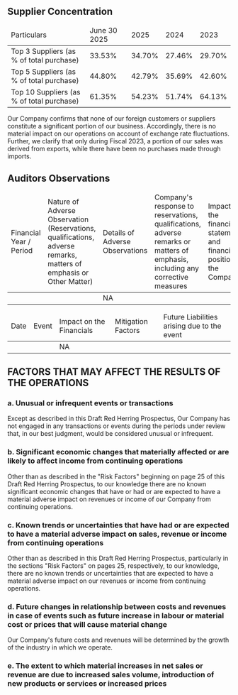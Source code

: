 ## Supplier Concentration

<table><thead><tr><td>Particulars</td><td>June 30 2025</td><td>2025</td><td>2024</td><td>2023</td></tr></thead><tbody><tr><td>Top 3 Suppliers (as % of total purchase)</td><td>33.53%</td><td>34.70%</td><td>27.46%</td><td>29.70%</td></tr><tr><td>Top 5 Suppliers (as % of total purchase)</td><td>44.80%</td><td>42.79%</td><td>35.69%</td><td>42.60%</td></tr><tr><td>Top 10 Suppliers (as % of total purchase)</td><td>61.35%</td><td>54.23%</td><td>51.74%</td><td>64.13%</td></tr></tbody></table>

Our Company confirms that none of our foreign customers or suppliers constitute a significant portion of our business. Accordingly, there is no material impact on our operations on account of exchange rate fluctuations. Further, we clarify that only during Fiscal 2023, a portion of our sales was derived from exports, while there have been no purchases made through imports.

## Auditors Observations

<table><thead><tr><td>Financial Year / Period</td><td>Nature of Adverse Observation (Reservations, qualifications, adverse remarks, matters of emphasis or Other Matter)</td><td>Details of Adverse Observations</td><td>Company's response to reservations, qualifications, adverse remarks or matters of emphasis, including any corrective measures</td><td>Impact on the financial statements and financial position of the Company</td></tr></thead><tbody><tr><td></td><td></td><td>NA</td><td></td><td></td></tr></tbody></table>

<table><thead><tr><td>Date</td><td>Event</td><td>Impact on the Financials</td><td>Mitigation Factors</td><td>Future Liabilities arising due to the event</td></tr></thead><tbody><tr><td></td><td></td><td>NA</td><td></td><td></td></tr></tbody></table>

## FACTORS THAT MAY AFFECT THE RESULTS OF THE OPERATIONS

### a. Unusual or infrequent events or transactions

Except as described in this Draft Red Herring Prospectus, Our Company has not engaged in any transactions or events during the periods under review that, in our best judgment, would be considered unusual or infrequent.

### b. Significant economic changes that materially affected or are likely to affect income from continuing operations

Other than as described in the "Risk Factors" beginning on page 25 of this Draft Red Herring Prospectus, to our knowledge there are no known significant economic changes that have or had or are expected to have a material adverse impact on revenues or income of our Company from continuing operations.

### c. Known trends or uncertainties that have had or are expected to have a material adverse impact on sales, revenue or income from continuing operations

Other than as described in this Draft Red Herring Prospectus, particularly in the sections "Risk Factors" on pages 25, respectively, to our knowledge, there are no known trends or uncertainties that are expected to have a material adverse impact on our revenues or income from continuing operations.

### d. Future changes in relationship between costs and revenues in case of events such as future increase in labour or material cost or prices that will cause material change

Our Company's future costs and revenues will be determined by the growth of the industry in which we operate.

### e. The extent to which material increases in net sales or revenue are due to increased sales volume, introduction of new products or services or increased prices